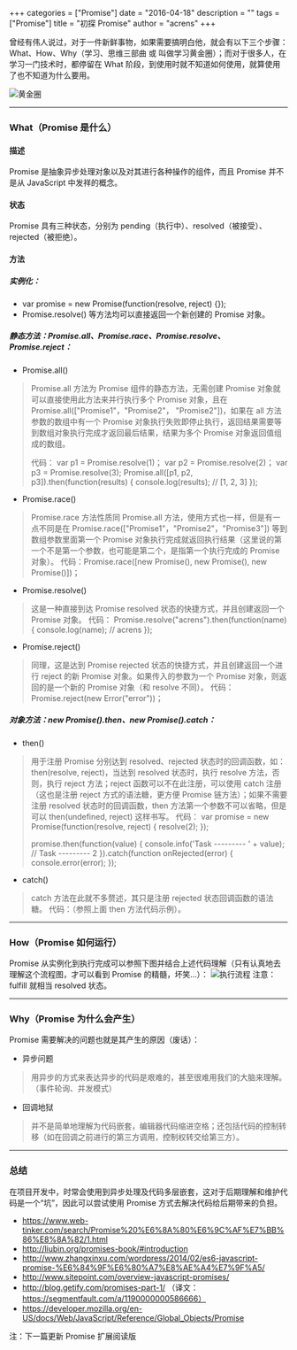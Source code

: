 +++
categories = ["Promise"]
date = "2016-04-18"
description = ""
tags = ["Promise"]
title = "初探 Promise"
author = "acrens"
+++

曾经有伟人说过，对于一件新鲜事物，如果需要搞明白他，就会有以下三个步骤：What、How、Why（学习、思维三部曲 或 叫做学习黄金圈）；而对于很多人，在学习一门技术时，都停留在 What 阶段，到使用时就不知道如何使用，就算使用了也不知道为什么要用。
<!--more-->
![黄金圈](../whw.png)

---

### What（Promise 是什么）

#### 描述
Promise 是抽象异步处理对象以及对其进行各种操作的组件，而且 Promise 并不是从 JavaScript 中发祥的概念。
#### 状态
Promise 具有三种状态，分别为 pending（执行中）、resolved（被接受）、rejected（被拒绝）。
#### 方法
##### 实例化：

- var promise = new Promise(function(resolve, reject) {});
- Promise.resolve() 等方法均可以直接返回一个新创建的 Promise 对象。

##### 静态方法：Promise.all、Promise.race、Promise.resolve、Promise.reject：

- Promise.all()

> Promise.all 方法为 Promise 组件的静态方法，无需创建 Promise 对象就可以直接使用此方法来并行执行多个 Promise 对象，且在 Promise.all(["Promise1"，"Promise2"， "Promise2"])，如果在 all 方法参数的数组中有一个 Promise 对象执行失败即停止执行，返回结果需要等到数组对象执行完成才返回最后结果，结果为多个 Promise 对象返回值组成的数组。
> 
> 代码：
> var p1 = Promise.resolve(1)；
> var p2 = Promise.resolve(2)；
> var p3 = Promise.resolve(3);
> Promise.all([p1, p2, p3]).then(function(results) {
> console.log(results);  // [1, 2, 3]
> });

- Promise.race()

> Promise.race 方法性质同 Promise.all 方法，使用方式也一样，但是有一点不同是在 Promise.race(["Promise1"，"Promise2"，"Promise3"]) 等到数组参数里面第一个 Promise 对象执行完成就返回执行结果（这里说的第一个不是第一个参数，也可能是第二个，是指第一个执行完成的 Promise 对象）。
> 代码：Promise.race([new Promise(), new Promise(), new Promise()])；

- Promise.resolve()

> 这是一种直接到达 Promise resolved 状态的快捷方式，并且创建返回一个 Promise 对象。
> 代码：
> Promise.resolve("acrens").then(function(name) {
> console.log(name); // acrens
> });

- Promise.reject()

> 同理，这是达到 Promise rejected 状态的快捷方式，并且创建返回一个进行 reject 的新 Promise 对象。如果传入的参数为一个 Promise 对象，则返回的是一个新的 Promise 对象（和 resolve 不同）。
> 代码：Promise.reject(new Error("error"))；

##### 对象方法：new Promise().then、new Promise().catch：

- then()

> 用于注册 Promise 分别达到 resolved、rejected 状态时的回调函数，如：then(resolve, reject)，当达到 resolved 状态时，执行 resolve 方法，否则，执行 reject 方法；reject 函数可以不在此注册，可以使用 catch 注册（这也是注册 reject 方式的语法糖，更方便 Promise 链方法）；如果不需要注册 resolved 状态时的回调函数，then 方法第一个参数不可以省略，但是可以 then(undefined, reject) 这样书写。
> 代码：
> var promise = new Promise(function(resolve, reject) {
> resolve(2);
> });
> 
> promise.then(function(value) {
> console.info('Task --------- ' + value); // Task  --------- 2
> }).catch(function onRejected(error) {
> console.error(error);
> });

- catch()

> catch 方法在此就不多赘述，其只是注册 rejected 状态回调函数的语法糖。
> 代码：（参照上面 then 方法代码示例）。

---

### How（Promise 如何运行）
Promise 从实例化到执行完成可以参照下图并结合上述代码理解（只有认真地去理解这个流程图，才可以看到 Promise 的精髓，坏笑...）：
![执行流程](../flow.png)
注意：fulfill 就相当 resolved 状态。

---

### Why（Promise 为什么会产生）
Promise 需要解决的问题也就是其产生的原因（废话）：

- 异步问题

> 用异步的方式来表达异步的代码是艰难的，甚至很难用我们的大脑来理解。（事件轮询、并发模式）

- 回调地狱

> 并不是简单地理解为代码嵌套，编辑器代码缩进空格；还包括代码的控制转移（如在回调之前进行的第三方调用，控制权转交给第三方）。

--- 
### 总结
在项目开发中，时常会使用到异步处理及代码多层嵌套，这对于后期理解和维护代码是一个“坑”，因此可以尝试使用 Promise 方式去解决代码给后期带来的负担。

- https://www.web-tinker.com/search/Promise%20%E6%8A%80%E6%9C%AF%E7%BB%86%E8%8A%82/1.html
- http://liubin.org/promises-book/#introduction
- http://www.zhangxinxu.com/wordpress/2014/02/es6-javascript-promise-%E6%84%9F%E6%80%A7%E8%AE%A4%E7%9F%A5/
- http://www.sitepoint.com/overview-javascript-promises/
- http://blog.getify.com/promises-part-1/ （译文：https://segmentfault.com/a/1190000000586666）
- https://developer.mozilla.org/en-US/docs/Web/JavaScript/Reference/Global_Objects/Promise

注：下一篇更新 Promise 扩展阅读版
